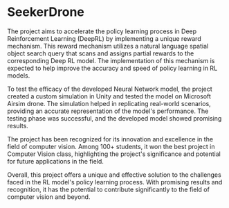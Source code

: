# SeekerDrone

The project aims to accelerate the policy learning process in Deep Reinforcement Learning (DeepRL) by implementing a unique reward mechanism. This reward mechanism utilizes a natural language spatial object search query that scans and assigns partial rewards to the corresponding Deep RL model. The implementation of this mechanism is expected to help improve the accuracy and speed of policy learning in RL models.

To test the efficacy of the developed Neural Network model, the project created a custom simulation in Unity and tested the model on Microsoft Airsim drone. The simulation helped in replicating real-world scenarios, providing an accurate representation of the model's performance. The testing phase was successful, and the developed model showed promising results.

The project has been recognized for its innovation and excellence in the field of computer vision. Among 100+ students, it won the best project in Computer Vision class, highlighting the project's significance and potential for future applications in the field.

Overall, this project offers a unique and effective solution to the challenges faced in the RL model's policy learning process. With promising results and recognition, it has the potential to contribute significantly to the field of computer vision and beyond.
